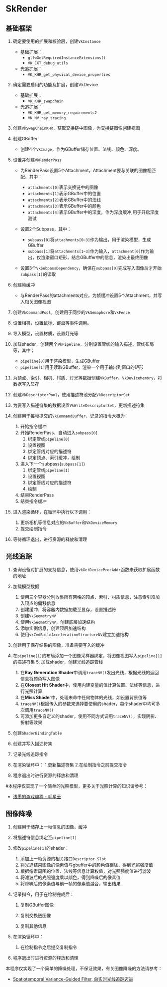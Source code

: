 # SkRender

## 基础框架
1. 确定要使用的扩展和校验层，创建`VkInstance`
    * 基础扩展：
        * `glfwGetRequiredInstanceExtensions()`
        * `VK_EXT_debug_utils`
    * 光追扩展：
        * `VK_KHR_get_physical_device_properties`

2. 确定需要启用的功能及扩展，创建VkDevice
    * 基础扩展：
        * `VK_KHR_swapchain`
    * 光追扩展：
        * `VK_KHR_get_memory_requirements2`
        * `VK_NV_ray_tracing`

3. 创建`VkSwapChainKHR`，获取交换链中图像，为交换链图像创建视图

4. 创建GBuffer
    * 创建4个`VkImage`，作为GBuffer储存位置、法线、颜色、深度。

5.  设置并创建`VkRenderPass`
    * 为RenderPass设置5个Attachment，Attachment要与关联的图像相匹配，其中：
        * `attachments[0]`表示交换链中的图像
        * `attachments[1]`表示GBuffer中的位置
        * `attachments[2]`表示GBuffer中的法线
        * `attachments[3]`表示GBuffer中的颜色
        * `attachments[4]`表示GBuffer中的深度，作为深度缓冲,用于开启深度测试

    * 设置2个Subpass，其中：
        * `subpass[0]`将`attachments[0~3]`作为输出，用于渲染模型，生成GBuffer
        * `subpass[1]`将`attachments[1~3]`作为输入，`attachment[0]`作为输出，仅渲染窗口矩形，结合GBuffer中的信息，渲染出最终图像
    
    * 设置3个`VkSubpassDependency`，确保在`subpass[0]`完成写入图像后才开始`subpass[1]`的读取

6. 创建帧缓冲
    * 与RenderPass的attachments对应，为帧缓冲设置5个Attachment，并写入相关图像视图

7. 创建`VkCommandPool`，创建用于同步的`VkSemaphore`和`VkFence`
8. 设置相机，设置鼠标、键盘等事件调用。
8. 导入模型，设置材质，设置灯光等
9. 加载shader，创建两个`VkPipeline`，分别设置管线的输入描述、管线布局等，其中；
    * `pipeline[0]`用于渲染模型，生成GBuffer
    * `pipeline[1]`用于读取GBuffer，渲染一个用于输出到窗口的矩形

10. 为顶点、索引、相机、材质、灯光等数据创建`VkBuffer`、`VkDeviceMemory`，将数据写入显存
11. 创建`VkDescriptorPool`，使用描述符池分配`VkDescriptorSet`
12. 为要写入描述符集的数据设置`VkWriteDescriptorSet`，更新描述符集
13. 创建用于每帧提交的`VkCommandBuffer`，记录的指令大概为：
    1. 开始指令缓冲
    2. 开始RenderPass，自动进入`subpass[0]`
        1. 绑定管线`pipeline[0]`
        2. 设置视图
        3. 绑定管线对应的描述符
        4. 绑定顶点、索引缓冲，绘制
    3. 进入下一个subpass(`subpass[1]`)
        1. 绑定管线`pipeline[1]`
        2. 设置视图
        3. 绑定管线对应的描述符
        4. 绘制
    4. 结束RenderPass
    5. 结束指令缓冲

14. 进入渲染循环，在循环中执行以下调用：
    1. 更新相机等信息对应的`VkBuffer`和`VkDeviceMemory`
    2. 提交绘制指令

15. 等待循环退出，进行资源的释放和清理

## 光线追踪
1. 查询设备对扩展的支持信息，使用`vkGetDeviceProcAddr`函数来获取扩展函数的地址
2. 加载模型数据
    1. 使用三个容器分别收集所有网格的顶点、索引、材质信息，注意索引须加入顶点的偏移信息
    2. 创建缓冲，将容器内数据加载至显存，设置描述符
    3. 创建`VkGeometryNV`
    4. 使用`VkGeometryNV`，创建底层加速结构
    5. 添加实例信息，创建顶层加速结构
    6. 使用`vkCmdBuildAccelerationStructureNV`建立加速结构

3. 创建用于保存结果的图像，准备需要写入的缓冲
4. 在`pipeline[1]`的布局添加一个图像采样器绑定，将图像视图写入`pipeline[1]`的描述符集
5, 加载shader，创建光线追踪管线
    1. 在**Ray Generation Shader**中调用`traceNV()`发出光线，根据光线的返回信息将颜色写入图像
    2. 在**Closest Hit Shader**中，使用内建变量的值计算位置、法线等信息，进行光照计算
    3. 在**Miss Shade**r中，处理未命中任何物体的光线，如设置背景值等
    4. `traceNV()`根据传入的参数来选择要使用的shader，每个shader中均可多次调用`traceNV()`
    5. 可添加更多自定义的shader，使用不同方式调用`traceNV()`，实现阴影、折射等效果

6. 创建`ShaderBindingTable`
7. 创建并写入描述符集
8. 记录光线追踪指令
9. 在渲染循环中：
    1.更新描述符集
    2.在绘制指令之前提交指令
10. 程序退出时进行资源的释放和清理

#本程序仅实现了一个简单的光照模型，更多关于光照计算的知识请参考：

* [浅墨的游戏编程 - 毛星云](https://zhuanlan.zhihu.com/game-programming)

## 图像降噪
1. 创建用于储存上一帧信息的图像、缓冲
2. 将描述符信息绑定至`pipeline[1]`
3. 修改`pipeline[1]`的shader：
    1. 添加上一帧资源的相关接口`Descriptor Slot`
    2. 将光追结果图像的像素值与gbuffer中的颜色值相除，得到光照强度值
    3. 根据像素周围的位置、法线等信息计算权值，对光照强度值进行滤波
    4. 将滤波后的光照强度乘以颜色，得到降噪后的像素值
    5. 将降噪后的像素值与前一帧的像素值混合，输出结果

4. 记录指令，用于在绘制完成后：
    1. 复制GBuffer图像
    2. 复制交换链图像

    3. 复制其他信息
5. 在渲染循环中：
    1. 在绘制指令之后提交复制指令

6. 程序退出时进行资源的释放和清理

本程序仅实现了一个简单的降噪处理，不保证效果，有关图像降噪的方法请参考：

* [Spatiotemporal Variance-Guided Filter, 向实时光线追踪迈进](https://zhuanlan.zhihu.com/p/28288053)
